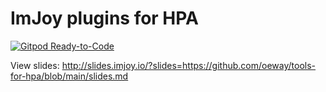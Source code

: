 # ImJoy plugins for HPA

[![Gitpod Ready-to-Code](https://img.shields.io/badge/Gitpod-ready--to--code-blue?logo=gitpod)](https://gitpod.io/#https://github.com/oeway/tools-for-hpa)

View slides: http://slides.imjoy.io/?slides=https://github.com/oeway/tools-for-hpa/blob/main/slides.md